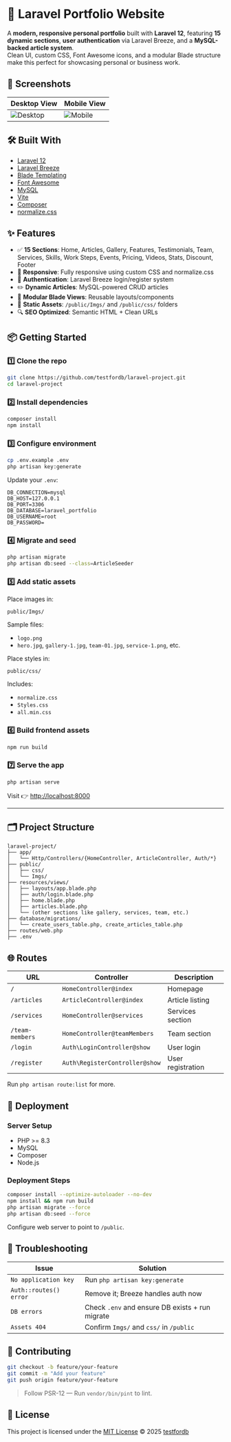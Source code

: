 # 💼 Laravel Portfolio Website

A **modern, responsive personal portfolio** built with **Laravel 12**, featuring **15 dynamic sections**, **user authentication** via Laravel Breeze, and a **MySQL-backed article system**.  
Clean UI, custom CSS, Font Awesome icons, and a modular Blade structure make this perfect for showcasing personal or business work.



## 📸 Screenshots

| Desktop View                                           | Mobile View                                           |
| ------------------------------------------------------ | ----------------------------------------------------- |
| ![Desktop](./public/screenshots/desktop.jpg)           | ![Mobile](./public/screenshots/mobile.jpg)            |





## 🛠 Built With

- [Laravel 12](https://laravel.com/)
- [Laravel Breeze](https://laravel.com/docs/12.x/starter-kits#laravel-breeze)
- [Blade Templating](https://laravel.com/docs/blade)
- [Font Awesome](https://fontawesome.com/)
- [MySQL](https://www.mysql.com/)
- [Vite](https://vitejs.dev/)
- [Composer](https://getcomposer.org/)
- [normalize.css](https://necolas.github.io/normalize.css/)



## ✨ Features

- ✅ **15 Sections**: Home, Articles, Gallery, Features, Testimonials, Team, Services, Skills, Work Steps, Events, Pricing, Videos, Stats, Discount, Footer  
- 🎯 **Responsive**: Fully responsive using custom CSS and normalize.css  
- 🔐 **Authentication**: Laravel Breeze login/register system  
- ✏️ **Dynamic Articles**: MySQL-powered CRUD articles  
- 🔧 **Modular Blade Views**: Reusable layouts/components  
- 🎨 **Static Assets**: `/public/Imgs/` and `/public/css/` folders  
- 🔍 **SEO Optimized**: Semantic HTML + Clean URLs  



## 📦 Getting Started

### 1️⃣ Clone the repo

```bash
git clone https://github.com/testfordb/laravel-project.git
cd laravel-project
````

### 2️⃣ Install dependencies

```bash
composer install
npm install
```

### 3️⃣ Configure environment

```bash
cp .env.example .env
php artisan key:generate
```

Update your `.env`:

```env
DB_CONNECTION=mysql
DB_HOST=127.0.0.1
DB_PORT=3306
DB_DATABASE=laravel_portfolio
DB_USERNAME=root
DB_PASSWORD=
```

### 4️⃣ Migrate and seed

```bash
php artisan migrate
php artisan db:seed --class=ArticleSeeder
```

### 5️⃣ Add static assets

Place images in:

```
public/Imgs/
```

Sample files:

* `logo.png`
* `hero.jpg`, `gallery-1.jpg`, `team-01.jpg`, `service-1.png`, etc.

Place styles in:

```
public/css/
```

Includes:

* `normalize.css`
* `Styles.css`
* `all.min.css`

### 6️⃣ Build frontend assets

```bash
npm run build
```

### 7️⃣ Serve the app

```bash
php artisan serve
```

Visit 👉 [http://localhost:8000](http://localhost:8000)

---

## 🗂 Project Structure

```
laravel-project/
├── app/
│   └── Http/Controllers/{HomeController, ArticleController, Auth/*}
├── public/
│   ├── css/
│   └── Imgs/
├── resources/views/
│   ├── layouts/app.blade.php
│   ├── auth/login.blade.php
│   ├── home.blade.php
│   ├── articles.blade.php
│   └── (other sections like gallery, services, team, etc.)
├── database/migrations/
│   └── create_users_table.php, create_articles_table.php
├── routes/web.php
├── .env
```



## 🌐 Routes

| URL             | Controller                     | Description       |
| --------------- | ------------------------------ | ----------------- |
| `/`             | `HomeController@index`         | Homepage          |
| `/articles`     | `ArticleController@index`      | Article listing   |
| `/services`     | `HomeController@services`      | Services section  |
| `/team-members` | `HomeController@teamMembers`   | Team section      |
| `/login`        | `Auth\LoginController@show`    | User login        |
| `/register`     | `Auth\RegisterController@show` | User registration |

Run `php artisan route:list` for more.



## 🚀 Deployment

### Server Setup

* PHP >= 8.3
* MySQL
* Composer
* Node.js

### Deployment Steps

```bash
composer install --optimize-autoloader --no-dev
npm install && npm run build
php artisan migrate --force
php artisan db:seed --force
```

Configure web server to point to `/public`.



## 🧰 Troubleshooting

| Issue                  | Solution                                        |
| ---------------------- | ----------------------------------------------- |
| `No application key`   | Run `php artisan key:generate`                  |
| `Auth::routes() error` | Remove it; Breeze handles auth now              |
| `DB errors`            | Check `.env` and ensure DB exists + run migrate |
| `Assets 404`           | Confirm `Imgs/` and `css/` in `/public`         |



## 🤝 Contributing

```bash
git checkout -b feature/your-feature
git commit -m "Add your feature"
git push origin feature/your-feature
```

> Follow PSR-12 — Run `vendor/bin/pint` to lint.



## 📜 License

This project is licensed under the [MIT License](LICENSE) © 2025 [testfordb](https://github.com/testfordb)
